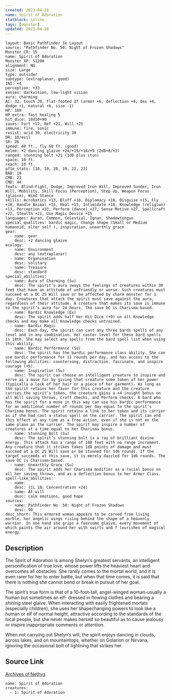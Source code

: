 ```yaml
---
created: 2023-04-28
name: Spirit of Adoration
statblock: inline
tags: [monster]
updated: 2023-04-28
---
```

```statblock
layout: Basic Pathfinder 1e Layout
source: "Pathfinder No. 50: Night of Frozen Shadows"
Monster_CR: 15
name: Spirit of Adoration
Monster_XP: 51200
alignment: NG
size: Large
type: outsider
subtype: (extraplanar, good)
INI: +4
perception: +33
senses: darkvision, low-light vision
aura: charming
AC: 32, touch 20, flat-footed 27 (armor +6, deflection +6, dex +4, dodge +1, natural +6, size -1)
HP: 189
HP_extra: fast healing 5
hit_dice: 18d10+90
saves: Fort +17, Ref +21, Will +25
immune: fire, sonic
resist: acid 30, electricity 30
DR: 10/evil
SR: 26
speed: 40 ft., fly 60 ft. (good)
melee: +2 dancing glaive +24/+19/+14/+9 (2d8+8/×3)
ranged: stunning bolt +21 (1d8 plus stun)
space: 10 ft.
reach: 10 ft.
pf1e_stats: [18, 19, 20, 19, 22, 23]
BAB: 18
CMB: 23
CMD: 44
feats: Blind-Fight, Dodge, Improved Iron Will, Improved Sunder, Iron Will, Mobility, Skill Focus (Perception), Step Up, Weapon Focus (glaive), Wind Stance
skills: Acrobatics +13, Bluff +18, Diplomacy +18, Disguise +15, Fly +18, Handle Animal +15, Heal +15, Intimidate +18, Knowledge (religion) +13, Perception +33, Perform (dance) +27, Sense Motive +27, Spellcraft +22, Stealth +21, Use Magic Device +15
languages: Auran, Common, Celestial, Ignan, Shadowtongue
special_qualities: bardic magic, change shape (Small or Medium humanoid, alter self ), inspiration, unearthly grace
gear:
  - name: gear
    desc: +2 dancing glaive
ecology:
  - name: Environment
    desc: any (extraplanar)
  - name: Organisation
    desc: solitary
  - name: Treasure
    desc: standard
special_abilities:
  - name: Aura of Charming (Su)
    desc: The spirit’s aura sways the feelings of creatures within 30 feet that have an attitude of unfriendly or worse. Such creatures must succeed at a DC 25 Will save or be affected by charm monster for 1 day. Creatures that attack the spirit must save against the aura, regardless of their attitude. A creature that makes its save is immune to the spirit’s aura for 24 hours. The save DC is Charisma-based.
  - name: Bardic Knowledge (Ex)
    desc: The spirit adds half her Hit Dice (+9) on all Knowledge checks and may make all Knowledge checks untrained.
  - name: Bardic Magic
    desc: Each day, the spirit can cast any three bards spells of any level and in any combination. Her caster level for these bard spells is 18th. She may select any spells from the bard spell list when using this ability.
  - name: Bardic Performance (Su)
    desc: The spirit has the bardic performance class ability. She can use bardic performance for 11 rounds per day, and has access to the following abilities: countersong, distraction, fascinate, and inspire courage (+5).
  - name: Inspiration (Su)
    desc: The spirit can choose an intelligent creature to inspire and serve as a muse for by giving that creature some token of her power (typically a lock of her hair or a piece of her garment). As long as the spirit retains her favor for this creature and the creature carries the spirit’s token, the creature gains a +4 insight bonus on all Will saving throws, Craft checks, and Perform checks. A bard who has the spirit for a muse in this way can use his bardic performance for an additional number of rounds per day equal to the spirit’s Charisma bonus. The spirit retains a link to her token and its carrier as if she had cast a status spell on the carrier. The spirit can end this effect at any time as a free action, even if she is not on the same plane as the carrier. The spirit may inspire a number of creatures at a time equal to her Charisma bonus.
  - name: Stunning Bolt (Su)
    desc: The spirit’s stunning bolt is a ray of brilliant divine energy. This attack has a range of 180 feet with no range increment. Any creature that it strikes takes 1d8 points of damage and must succeed at a DC 25 Will save or be stunned for 1d6 rounds. If the target succeeds at this save, it is merely dazzled for 1d6 rounds. The save DC is Charisma-based.
  - name: Unearthly Grace (Su)
    desc: The spirit adds her Charisma modifier as a racial bonus on all her saving throws, and as a deflection bonus to her Armor Class.
spell-like_abilities:
  - name:
    desc: (CL 18; Concentration +24)
  - name: At will
    desc: calm emotions, good hope
sources:
  - name: Pathfinder No. 50: Night of Frozen Shadows
    desc: 90
desc_short: This armored woman appears to be carved from living marble, her angelic wings rising behind the shape of a heavenly warrior. In one hand she grips a fearsome glaive, every movement of which paints the air around her with swirls and f lourishes of magical energy.
```
## Description
The Spirit of Adoration is among Shelyn’s greatest servants, an intelligent personification of true love, whose power lifts the heaviest heart and overcomes all obstacles. She rarely comes to the mortal world, and it is even rarer for her to enter battle, but when that time comes, it is said that there is nothing she cannot bend or break in pursuit of her goal.

The spirit’s true form is that of a 10-foot-tall, angel-winged woman-usually a human but sometimes an elf- dressed in flowing clothes and bearing a shining steel glaive. When interacting with easily frightened mortals (especially children), she uses her shapechanging powers to look like a human or elf of normal height, attractive according to the standards of the local people, but she never makes herself so beautiful as to cause jealousy or inspire inappropriate comments or attention.

When not carrying out Shelyn’s will, the spirit enjoys dancing in clouds, across lakes, and on mountaintops, whether on Golarion or Nirvana, ignoring the occasional bolt of lightning that strikes her.
## Source Link
[Archives of Nethys](https://aonprd.com/MonsterDisplay.aspx?ItemName=Spirit%20of%20Adoration)
```encounter-table
name: Spirit of Adoration
creatures:
  - 1: Spirit of Adoration
```
